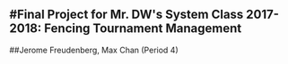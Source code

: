 #Final Project for Mr. DW's System Class 2017-2018: Fencing Tournament Management
---
##Jerome Freudenberg, Max Chan (Period 4)



